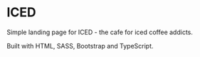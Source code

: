 # ICED
Simple landing page for ICED - the cafe for iced coffee addicts.

Built with HTML, SASS, Bootstrap and TypeScript.
